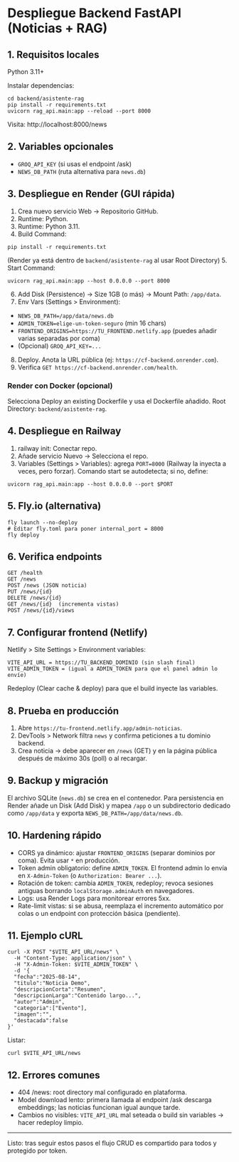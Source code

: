 # Despliegue Backend FastAPI (Noticias + RAG)

## 1. Requisitos locales
Python 3.11+

Instalar dependencias:
```
cd backend/asistente-rag
pip install -r requirements.txt
uvicorn rag_api.main:app --reload --port 8000
```
Visita: http://localhost:8000/news

## 2. Variables opcionales
- `GROQ_API_KEY` (si usas el endpoint /ask)
- `NEWS_DB_PATH` (ruta alternativa para `news.db`)

## 3. Despliegue en Render (GUI rápida)
1. Crea nuevo servicio Web -> Repositorio GitHub.
2. Runtime: Python. 
3. Runtime: Python 3.11.
4. Build Command:
  ```
  pip install -r requirements.txt
  ```
  (Render ya está dentro de `backend/asistente-rag` al usar Root Directory)
5. Start Command:
  ```
  uvicorn rag_api.main:app --host 0.0.0.0 --port 8000
  ```
6. Add Disk (Persistence) → Size 1GB (o más) → Mount Path: `/app/data`.
7. Env Vars (Settings > Environment):
  - `NEWS_DB_PATH=/app/data/news.db`
  - `ADMIN_TOKEN=elige-un-token-seguro` (min 16 chars)
  - `FRONTEND_ORIGINS=https://TU_FRONTEND.netlify.app` (puedes añadir varias separadas por coma)
  - (Opcional) `GROQ_API_KEY=...`
8. Deploy. Anota la URL pública (ej: `https://cf-backend.onrender.com`).
9. Verifica `GET https://cf-backend.onrender.com/health`.

### Render con Docker (opcional)
Selecciona Deploy an existing Dockerfile y usa el Dockerfile añadido. Root Directory: `backend/asistente-rag`.

## 4. Despliegue en Railway
1. railway init: Conectar repo.
2. Añade servicio Nuevo -> Selecciona el repo.
3. Variables (Settings > Variables): agrega `PORT=8000` (Railway la inyecta a veces, pero forzar). Comando start se autodetecta; si no, define:
```
uvicorn rag_api.main:app --host 0.0.0.0 --port $PORT
```

## 5. Fly.io (alternativa)
```
fly launch --no-deploy
# Editar fly.toml para poner internal_port = 8000
fly deploy
```

## 6. Verifica endpoints
```
GET /health
GET /news
POST /news (JSON noticia)
PUT /news/{id}
DELETE /news/{id}
GET /news/{id}  (incrementa vistas)
POST /news/{id}/views
```

## 7. Configurar frontend (Netlify)
Netlify > Site Settings > Environment variables:
```
VITE_API_URL = https://TU_BACKEND_DOMINIO (sin slash final)
VITE_ADMIN_TOKEN = (igual a ADMIN_TOKEN para que el panel admin lo envíe)
```
Redeploy (Clear cache & deploy) para que el build inyecte las variables.

## 8. Prueba en producción
1. Abre `https://tu-frontend.netlify.app/admin-noticias`.
2. DevTools > Network filtra `news` y confirma peticiones a tu dominio backend.
3. Crea noticia -> debe aparecer en `/news` (GET) y en la página pública después de máximo 30s (poll) o al recargar.

## 9. Backup y migración
El archivo SQLite (`news.db`) se crea en el contenedor. Para persistencia en Render añade un Disk (Add Disk) y mapea `/app` o un subdirectorio dedicado como `/app/data` y exporta `NEWS_DB_PATH=/app/data/news.db`.

## 10. Hardening rápido
- CORS ya dinámico: ajustar `FRONTEND_ORIGINS` (separar dominios por coma). Evita usar `*` en producción.
- Token admin obligatorio: define `ADMIN_TOKEN`. El frontend admin lo envía en `X-Admin-Token` (o `Authorization: Bearer ...`).
- Rotación de token: cambia `ADMIN_TOKEN`, redeploy; revoca sesiones antiguas borrando `localStorage.adminAuth` en navegadores.
- Logs: usa Render Logs para monitorear errores 5xx.
- Rate-limit vistas: si se abusa, reemplaza el incremento automático por colas o un endpoint con protección básica (pendiente).

## 11. Ejemplo cURL
```
curl -X POST "$VITE_API_URL/news" \
  -H "Content-Type: application/json" \
  -H "X-Admin-Token: $VITE_ADMIN_TOKEN" \
  -d '{
  "fecha":"2025-08-14",
  "titulo":"Noticia Demo",
  "descripcionCorta":"Resumen",
  "descripcionLarga":"Contenido largo...",
  "autor":"Admin",
  "categoria":["Evento"],
  "imagen":"",
  "destacada":false
}'
```

Listar:
```
curl $VITE_API_URL/news
```

## 12. Errores comunes
- 404 /news: root directory mal configurado en plataforma.
- Model download lento: primera llamada al endpoint /ask descarga embeddings; las noticias funcionan igual aunque tarde.
- Cambios no visibles: `VITE_API_URL` mal seteada o build sin variables -> hacer redeploy limpio.

---
Listo: tras seguir estos pasos el flujo CRUD es compartido para todos y protegido por token.
